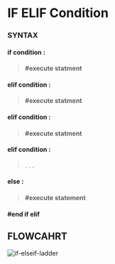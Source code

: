 # IF ELIF Condition
### SYNTAX
#### if condition :
> #### #execute statment
#### elif condition :
> #### #execute statment
#### elif condition :
> #### #execute statment
#### elif condition :
>.
>.
>.
#### else :
> #### #execute statement
#### #end if elif 

## FLOWCAHRT
![if-elseif-ladder](https://user-images.githubusercontent.com/99674505/205662233-0ffaed69-ce57-47fe-8680-7748156ba4f2.jpg)
